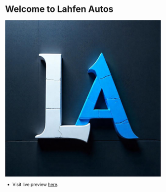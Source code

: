 # Welcome to Lahfen Autos

![alt text](assets/LA.png)

- Visit live preview [here](https://lahfen-brandy.github.io/Lahfen-Autos/).